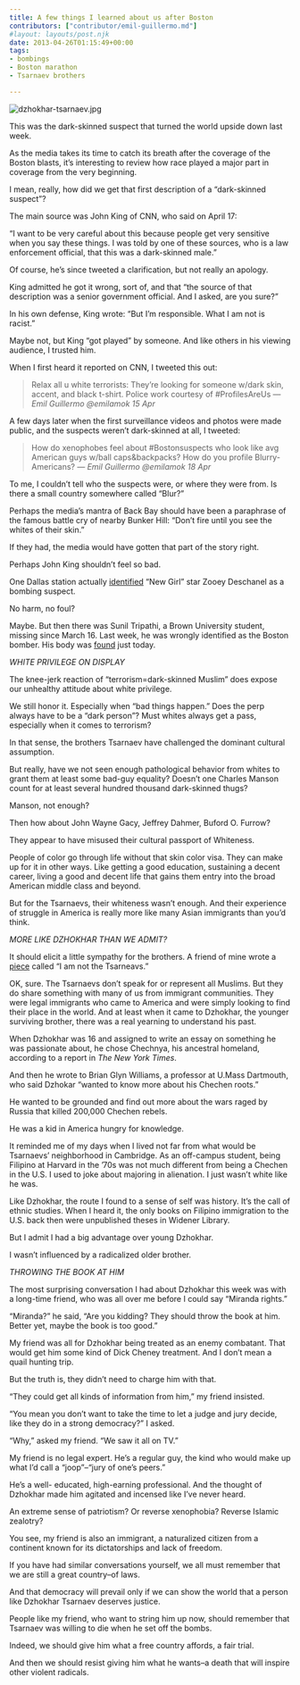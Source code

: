 ```yaml
---
title: A few things I learned about us after Boston
contributors: ["contributor/emil-guillermo.md"]
#layout: layouts/post.njk
date: 2013-04-26T01:15:49+00:00
tags:
- bombings
- Boston marathon
- Tsarnaev brothers

---
```


![dzhokhar-tsarnaev.jpg](/uploads/dzhokhar-tsarnaev.jpg)

This was the dark-skinned suspect that turned the world upside down last week.

As the media takes its time to catch its breath after the coverage of the Boston
blasts, it’s interesting to review how race played a major part in coverage from
the very beginning.

I mean, really, how did we get that first description of a “dark-skinned
suspect”?

The main source was John King of CNN, who said on April 17:

“I want to be very careful about this because people get very sensitive when you
say these things. I was told by one of these sources, who is a law enforcement
official, that this was a dark-skinned male.”

Of course, he’s since tweeted a clarification, but not really an apology.

King admitted he got it wrong, sort of, and that “the source of that description
was a senior government official. And I asked, are you sure?”

In his own defense, King wrote: “But I’m responsible. What I am not is racist.”

Maybe not, but King “got played” by someone. And like others in his viewing
audience, I trusted him.

When I first heard it reported on CNN, I tweeted this out:

> Relax all u white terrorists: They’re looking for someone w/dark skin, accent,
> and black t-shirt. Police work courtesy of #ProfilesAreUs — _Emil Guillermo
> @emilamok 15 Apr_

A few days later when the first surveillance videos and photos were made public,
and the suspects weren’t dark-skinned at all, I tweeted:

> How do xenophobes feel about #Bostonsuspects who look like avg American  guys
> w/ball caps&backpacks? How do you profile Blurry-Americans? — _Emil Guillermo
> @emilamok 18 Apr_

To me, I couldn’t tell who the suspects were, or where they were from. Is there
a small country somewhere called “Blur?”

Perhaps the media’s mantra of Back Bay should have been a paraphrase of the
famous battle cry of nearby Bunker Hill: “Don’t fire until you see the whites of
their skin.”

If they had, the media would have gotten that part of the story right.

Perhaps John King shouldn’t feel so bad.

One Dallas station actually [identified][1] “New Girl” star Zooey Deschanel as a
bombing suspect.

No harm, no foul?

Maybe. But then there was Sunil Tripathi, a Brown University student, missing
since March 16. Last week, he was wrongly identified as the Boston bomber. His
body was [found][2] just today.

_WHITE PRIVILEGE ON DISPLAY_

The knee-jerk reaction of “terrorism=dark-skinned Muslim” does expose our
unhealthy attitude about white privilege.

We still honor it. Especially when “bad things happen.” Does the perp always
have to be a “dark person”? Must whites always get a pass, especially when it
comes to terrorism?

In that sense, the brothers Tsarnaev have challenged the dominant cultural
assumption.

But really, have we not seen enough pathological behavior from whites to grant
them at least some bad-guy equality? Doesn’t one Charles Manson count for at
least several hundred thousand dark-skinned thugs?

Manson, not enough?

Then how about John Wayne Gacy, Jeffrey Dahmer, Buford O. Furrow?

They appear to have misused their cultural passport of Whiteness.

People of color go through life without that skin color visa. They can make up
for it in other ways. Like getting a good education, sustaining a decent career,
living a good and decent life that gains them entry into the broad American
middle class and beyond.

But for the Tsarnaevs, their whiteness wasn’t enough. And their experience of
struggle in America is really more like many Asian immigrants than you’d think.

_MORE LIKE DZHOKHAR THAN WE ADMIT?_

It should elicit a little sympathy for the brothers. A friend of mine wrote a
[piece][3] called “I am not the Tsarneavs.”

OK, sure. The Tsarnaevs don’t speak for or represent all Muslims. But they do
share something with many of us from immigrant communities. They were legal
immigrants who came to America and were simply looking to find their place in
the world. And at least when it came to Dzhokhar, the younger surviving brother,
there was a real yearning to understand his past.

When Dzhokhar was 16 and assigned to write an essay on something he was
passionate about, he chose Chechnya, his ancestral homeland, according to a
report in _The New York_ _Times_.

And then he wrote to Brian Glyn Williams, a professor at U.Mass Dartmouth, who
said Dzhokar “wanted to know more about his Chechen roots.”

He wanted to be grounded and find out more about the wars raged by Russia that
killed 200,000 Chechen rebels.

He was a kid in America hungry for knowledge.

It reminded me of my days when I lived not far from what would be Tsarnaevs’
neighborhood  in Cambridge. As an off-campus student, being Filipino at Harvard
in the ’70s was not much different from being a Chechen in the U.S. I used to
joke about majoring in alienation. I just wasn’t white like he was.

Like Dzhokhar, the route I found to a sense of self was history. It’s the call
of ethnic studies. When I heard it, the only books on Filipino immigration to
the U.S. back then were unpublished theses in Widener Library.

But I admit I had a big advantage over young Dzhokhar.

I wasn’t influenced by a radicalized older brother.

_THROWING THE BOOK AT HIM_

The most surprising conversation I had about Dzhokhar this week was with a
long-time friend, who was all over me before I could say “Miranda rights.”

“Miranda?” he said, “Are you kidding? They should throw the book at him. Better
yet, maybe the book is too good.”

My friend was all for Dzhokhar being treated as an enemy combatant. That would
get him some kind of Dick Cheney treatment. And I don’t mean a quail hunting
trip.

But the truth is, they didn’t need to charge him with that.

“They could get all kinds of information from him,” my friend insisted.

“You mean you don’t want to take the time to let a judge and jury decide, like
they do in a strong democracy?” I asked.

“Why,” asked my friend. “We saw it all on TV.”

My friend is no legal expert. He’s a regular guy, the kind who would make up
what I’d call a “joop”–“jury of one’s peers.”

He’s a well- educated, high-earning professional. And the thought of Dzhokhar
made him agitated and incensed like I’ve never heard.

An extreme sense of patriotism? Or reverse xenophobia? Reverse Islamic zealotry?

You see, my friend is also an immigrant, a naturalized citizen from a continent
known for its dictatorships and lack of freedom.

If you have had similar conversations yourself, we all must remember that we are
still a great country–of laws.

And that democracy will prevail only if we can show the world that a person like
Dzhokhar Tsarnaev deserves justice.

People like my friend, who want to string him up now, should remember that
Tsarnaev was willing to die when he set off the bombs.

Indeed, we should give him what a free country affords, a fair trial.

And then we should resist giving him what he wants–a death that will inspire
other violent radicals.

[1]: https://www.tvweek.com/blogs/tvbizwire/2013/04/zooey-deschanel-receives-apolo.php

[2]: https://www.alternet.org/media/medical-examiners-confirm-death-missing-brown-student-misidentified-boston-bomber?akid=10364.4407.GVL268&rd=1&src=newsletter830672&t=3

[3]: https://www.salon.com/2013/04/22/i_am_not_the_tsarnaevs/
